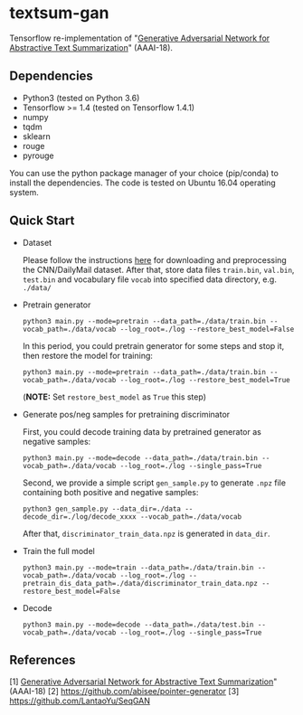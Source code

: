 ﻿# textsum-gan

Tensorflow re-implementation of "[Generative Adversarial Network for Abstractive Text Summarization](https://www.aaai.org/ocs/index.php/AAAI/AAAI18/paper/view/16238/16492)" (AAAI-18).

## Dependencies
* Python3 (tested on Python 3.6)
* Tensorflow >= 1.4 (tested on Tensorflow 1.4.1)
* numpy
* tqdm
* sklearn
* rouge
* pyrouge

You can use the python package manager of your choice (pip/conda) to install the dependencies. The code is tested on Ubuntu 16.04 operating system.

## Quick Start
* Dataset

    Please follow the instructions [here](https://github.com/abisee/cnn-dailymail) for downloading and preprocessing the CNN/DailyMail dataset. After that, store data files ```train.bin```, ```val.bin```, ```test.bin``` and vocabulary file ```vocab``` into specified data directory, e.g. ```./data/```

* Pretrain generator

    ```python3 main.py --mode=pretrain --data_path=./data/train.bin --vocab_path=./data/vocab --log_root=./log --restore_best_model=False```

    In this period, you could pretrain generator for some steps and stop it, then restore the model for training:
    
    ```python3 main.py --mode=pretrain --data_path=./data/train.bin --vocab_path=./data/vocab --log_root=./log --restore_best_model=True```
    
    (**NOTE:** Set ```restore_best_model``` as ```True``` this step)

* Generate pos/neg samples for pretraining discriminator

    First, you could decode training data by pretrained generator as negative samples:
    
    ```python3 main.py --mode=decode --data_path=./data/train.bin --vocab_path=./data/vocab --log_root=./log --single_pass=True```
    
    Second, we provide a simple script ```gen_sample.py``` to generate ```.npz``` file containing both positive and negative samples:
    
    ```python3 gen_sample.py --data_dir=./data --decode_dir=./log/decode_xxxx --vocab_path=./data/vocab```
    
    After that, ```discriminator_train_data.npz``` is generated in ```data_dir```.

* Train the full model
    
    ```python3 main.py --mode=train --data_path=./data/train.bin --vocab_path=./data/vocab --log_root=./log --pretrain_dis_data_path=./data/discriminator_train_data.npz --restore_best_model=False```

* Decode
    
    ```python3 main.py --mode=decode --data_path=./data/test.bin --vocab_path=./data/vocab --log_root=./log --single_pass=True```

## References
[1] [Generative Adversarial Network for Abstractive Text Summarization](https://www.aaai.org/ocs/index.php/AAAI/AAAI18/paper/view/16238/16492)" (AAAI-18) 
[2] https://github.com/abisee/pointer-generator 
[3] https://github.com/LantaoYu/SeqGAN 
